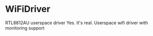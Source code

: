 # WiFiDriver
RTL8812AU userspace driver
Yes. It's real. Userspace wifi driver with monitoring support

